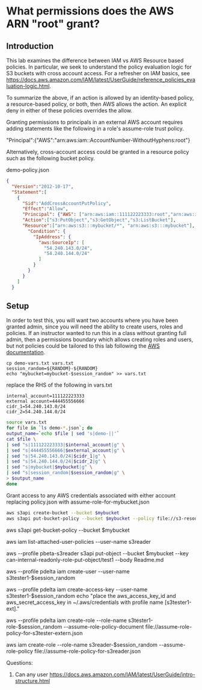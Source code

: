 # What permissions does the AWS ARN "root" grant?

## Introduction
This lab examines the difference between IAM vs AWS Resource based policies. In particular, we seek to understand the
policy evaluation logic for S3 buckets with cross account access. For a refresher on IAM basics, see
https://docs.aws.amazon.com/IAM/latest/UserGuide/reference_policies_evaluation-logic.html.

To summarize the above, if an action is allowed by an identity-based policy, a resource-based policy, or both, then 
AWS allows the action. An explicit deny in either of these policies overrides the allow.


Granting permissions to principals in an external AWS account requires adding statements like the following 
in a role's assume-role trust policy.

"Principal":{"AWS":"arn:aws:iam::AccountNumber-WithoutHyphens:root"}

Alternatively, cross-account access could be granted in a resource policy such as the following bucket policy.

demo-policy.json
```.json
{
  "Version":"2012-10-17",
  "Statement":[
    {
      "Sid":"AddCrossAccountPutPolicy",
      "Effect":"Allow",
      "Principal": {"AWS": ["arn:aws:iam::111122223333:root","arn:aws:iam::444455556666:root"]},
      "Action":["s3:PutObject","s3:GetObject","s3:ListBucket"],
      "Resource":["arn:aws:s3:::mybucket/*", "arn:aws:s3:::mybucket"],
        "Condition": {
          "IpAddress": {
            "aws:SourceIp": [
              "54.240.143.0/24",
              "54.240.144.0/24"
            ]
          }
        }
      }
    ]
  }
```

## Setup
In order to test this, you will want two accounts where you have been granted admin, since you will need the ability
to create users, roles and policies. If an instructor wanted to run this in a class without granting full admin, then
a permissions boundary which allows creating roles and users, but not policies could be tailored to this lab following
the [AWS documentation](https://docs.aws.amazon.com/IAM/latest/UserGuide/access_policies_boundaries.html).

```
cp demo-vars.txt vars.txt
session_random=${RANDOM}-${RANDOM}
echo "mybucket=mybucket-$session_random" >> vars.txt
```

replace the RHS of the following in 
vars.txt
```.env
internal_account=111122223333 
external account=444455556666 
cidr_1=54.240.143.0/24
cidr_2=54.240.144.0/24
```

```.bash
source vars.txt
for file in `ls demo-*.json`; do
output_name=`echo $file | sed 's|demo-||'`
cat $file \
| sed "s|111122223333|$internal_account|g" \
| sed "s|444455556666|$external_account|g" \
| sed "s|54.240.143.0/24|$cidr_1|g" \
| sed "s|54.240.144.0/24|$cidr_2|g" \
| sed "s|mybucket|$mybucket|g" \
| sed "s|session_random|$session_random|g" \
> $output_name
done
```

Grant access to any AWS credentials associated with either account replacing policy.json with
assume-role-for-mybucket.json

```.bash
aws s3api create-bucket --bucket $mybucket
aws s3api put-bucket-policy --bucket $mybucket --policy file://s3-resource-cross-account-policy.json
```

aws s3api get-bucket-policy --bucket $mybucket

aws iam list-attached-user-policies --user-name s3reader

aws --profile pbeta-s3reader s3api put-object --bucket $mybucket --key can-internal-readonly-role-put-object/test1 --body Readme.md

aws --profile pdelta iam create-user --user-name s3tester1-$session_random

aws --profile pdelta iam create-access-key --user-name s3tester1-$session_random
echo "place the aws_access_key_id and aws_secret_access_key in ~/.aws/credentials with profile name [s3tester1-ext]."

aws --profile pdelta iam create-role --role-name s3tester1-role-$session_random --assume-role-policy-document file://assume-role-policy-for-s3tester-extern.json

aws iam create-role --role-name s3reader-$session_random --assume-role-policy file://assume-role-policy-for-s3reader.json

Questions:

1. Can any user 
https://docs.aws.amazon.com/IAM/latest/UserGuide/intro-structure.html
